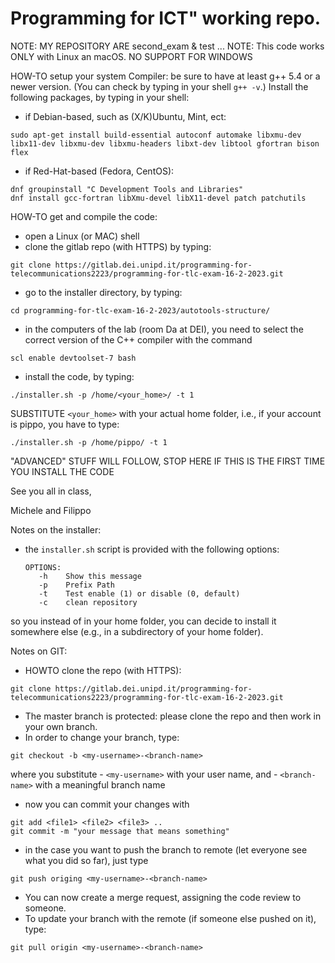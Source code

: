 

# Programming for ICT" working repo.

NOTE: MY REPOSITORY ARE second_exam & test ...
NOTE: This code works ONLY with Linux an macOS. NO SUPPORT FOR WINDOWS

HOW-TO setup your system
Compiler: be sure to have at least g++ 5.4 or a newer version. 
(You can check by typing in your shell `g++ -v`.)
Install the following packages, by typing in your shell:
* if Debian-based, such as (X/K)Ubuntu, Mint, ect:
```
sudo apt-get install build-essential autoconf automake libxmu-dev libx11-dev libxmu-dev libxmu-headers libxt-dev libtool gfortran bison flex
```
* if Red-Hat-based (Fedora, CentOS):
```
dnf groupinstall "C Development Tools and Libraries"
dnf install gcc-fortran libXmu-devel libX11-devel patch patchutils
``` 

HOW-TO get and compile the code:
* open a Linux (or MAC) shell
* clone the gitlab repo (with HTTPS) by typing:
```
git clone https://gitlab.dei.unipd.it/programming-for-telecommunications2223/programming-for-tlc-exam-16-2-2023.git
```
* go to the installer directory, by typing:
```
cd programming-for-tlc-exam-16-2-2023/autotools-structure/
```
* in the computers of the lab (room Da at DEI), you need to select the correct version of the C++ compiler with the command
```
scl enable devtoolset-7 bash
```
* install the code, by typing:
```
./installer.sh -p /home/<your_home>/ -t 1
```
SUBSTITUTE `<your_home>` with your actual home folder, i.e., if your account is 
pippo, you have to type:
```
./installer.sh -p /home/pippo/ -t 1
```



"ADVANCED" STUFF WILL FOLLOW, STOP HERE IF THIS IS THE FIRST TIME YOU INSTALL 
THE CODE


See you all in class,

Michele and Filippo

Notes on the installer:
* the `installer.sh` script is provided with the following options:
	```
	OPTIONS:
	   -h    Show this message
	   -p    Prefix Path
	   -t    Test enable (1) or disable (0, default)
	   -c    clean repository
	```
so you instead of in your home folder, you can decide to install it somewhere else 
(e.g., in a subdirectory of your home folder).

Notes on GIT:

* HOWTO clone the repo (with HTTPS):
```
git clone https://gitlab.dei.unipd.it/programming-for-telecommunications2223/programming-for-tlc-exam-16-2-2023.git
```
* The master branch is protected: please clone the repo and then work in your own branch.
* In order to change your branch, type:
```
git checkout -b <my-username>-<branch-name>
```
where you substitute
	- `<my-username>` with your user name, and 
	- `<branch-name>` with a meaningful branch name
* now you can commit your changes with
```
git add <file1> <file2> <file3> ..
git commit -m "your message that means something"
```
* in the case you want to push the branch to remote (let everyone see what you 
did so far), just type 
```
git push origing <my-username>-<branch-name>
```
* You can now create a merge request, assigning the code review to someone.
* To update your branch with the remote (if someone else pushed on it), type:
```
git pull origin <my-username>-<branch-name>
```

